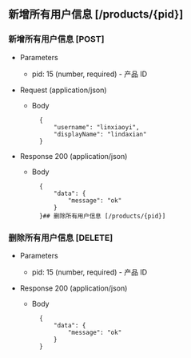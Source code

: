 ## 新增所有用户信息 [/products/{pid}]

### 新增所有用户信息 [POST]

+ Parameters

    + pid: 15 (number, required) - 产品 ID

+ Request (application/json)

    + Body

            {
                "username": "linxiaoyi",
                "displayName": "lindaxian"
            }

+ Response 200 (application/json)

    + Body

            {
                "data": {
                    "message": "ok"
                }
            }## 删除所有用户信息 [/products/{pid}]

### 删除所有用户信息 [DELETE]

+ Parameters

    + pid: 15 (number, required) - 产品 ID

+ Response 200 (application/json)

    + Body

            {
                "data": {
                    "message": "ok"
                }
            }